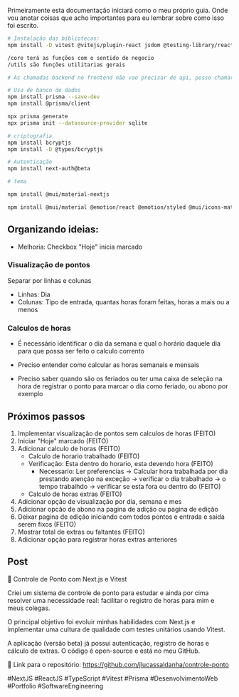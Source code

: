 Primeiramente esta documentação iniciará como o meu próprio guia. Onde vou anotar coisas que acho importantes para eu lembrar sobre como isso foi escrito.

```bash
# Instalação das bibliotecas:
npm install -D vitest @vitejs/plugin-react jsdom @testing-library/react @testing-library/jest-dom

/core terá as funções com o sentido de negocio
/utils são funções utilitarias gerais

# As chamadas backend no frontend não vao precisar de api, posso chamar diretamente as funções ou usar server actions

# Uso de banco de dados
npm install prisma --save-dev
npm install @prisma/client

npx prisma generate
npx prisma init --datasource-provider sqlite

# criptografia
npm install bcryptjs
npm install -D @types/bcryptjs

# Autenticação
npm install next-auth@beta

# tema

npm install @mui/material-nextjs

npm install @mui/material @emotion/react @emotion/styled @mui/icons-material
```

## Organizando ideias:

- Melhoria: Checkbox "Hoje" inicia marcado

### Visualização de pontos

Separar por linhas e colunas

- Linhas: Dia
- Colunas: Tipo de entrada, quantas horas foram feitas, horas a mais ou a menos

### Calculos de horas

- É necessário identificar o dia da semana e qual o horário daquele dia para que possa ser feito o calculo corrento
- Preciso entender como calcular as horas semanais e mensais

- Preciso saber quando são os feriados ou ter uma caixa de seleção na hora de registrar o ponto para marcar o dia como feriado, ou abono por exemplo

## Próximos passos
1. Implementar visualização de pontos sem calculos de horas (FEITO)
2. Iniciar "Hoje" marcado (FEITO)
3. Adicionar calculo de horas (FEITO)
	- Calculo de horario trabalhado (FEITO)
	- Verificação: Esta dentro do horario, esta devendo hora (FEITO)
		- Necessario: Ler preferencias -> Calcular hora trabalhada por dia prestando atenção na exceção -> verificar o dia trabalhado -> o tempo trabalhdo -> verificar se esta fora ou dentro do  (FEITO)
	- Calculo de horas extras (FEITO)
4. Adicionar opção de visualização por dia, semana e mes
5. Adicionar opcão de abono na pagina de adição ou pagina de edição
6. Deixar pagina de edição iniciando com todos pontos e entrada e saida serem fixos (FEITO)
7. Mostrar total de extras ou faltantes (FEITO)
8. Adicionar opção para registrar horas extras anteriores

## Post

🚀 Controle de Ponto com Next.js e Vitest

Criei um sistema de controle de ponto para estudar e ainda por cima resolver uma necessidade real: facilitar o registro de horas para mim e meus colegas.

O principal objetivo foi evoluir minhas habilidades com Next.js e implementar uma cultura de qualidade com testes unitários usando Vitest.

A aplicação (versão beta) já possui autenticação, registro de horas e cálculo de extras. O código é open-source e está no meu GitHub.

🔗 Link para o repositório: https://github.com/jlucassaldanha/controle-ponto

#NextJS #ReactJS #TypeScript #Vitest #Prisma #DesenvolvimentoWeb #Portfolio #SoftwareEngineering
